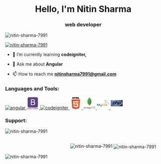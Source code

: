 <h1 align="center">Hello, I'm Nitin Sharma</h1>
<h3 align="center">web developer</h3>

<p align="left"> <img src="https://komarev.com/ghpvc/?username=nitin-sharma-7991&label=Profile%20views&color=0e75b6&style=flat" alt="nitin-sharma-7991" /> </p>

<p align="left"> <a href="https://github.com/ryo-ma/github-profile-trophy"><img src="https://github-profile-trophy.vercel.app/?username=nitin-sharma-7991" alt="nitin-sharma-7991" /></a> </p>

- 🌱 I’m currently learning **codeigniter,**

- 💬 Ask me about **Angular**

- 📫 How to reach me **nitinsharma7991@gmail.com**


<h3 align="left">Languages and Tools:</h3>
<p align="left"> <a href="https://angular.io" target="_blank"> <img src="https://angular.io/assets/images/logos/angular/angular.svg" alt="angular" width="40" height="40"/> </a> <a href="https://getbootstrap.com" target="_blank"> <img src="https://raw.githubusercontent.com/devicons/devicon/master/icons/bootstrap/bootstrap-plain-wordmark.svg" alt="bootstrap" width="40" height="40"/> </a> <a href="https://codeigniter.com" target="_blank"> <img src="https://cdn.worldvectorlogo.com/logos/codeigniter.svg" alt="codeigniter" width="40" height="40"/> </a> <a href="https://www.w3.org/html/" target="_blank"> <img src="https://raw.githubusercontent.com/devicons/devicon/master/icons/html5/html5-original-wordmark.svg" alt="html5" width="40" height="40"/> </a> <a href="https://www.mongodb.com/" target="_blank"> <img src="https://raw.githubusercontent.com/devicons/devicon/master/icons/mongodb/mongodb-original-wordmark.svg" alt="mongodb" width="40" height="40"/> </a> <a href="https://www.mysql.com/" target="_blank"> <img src="https://raw.githubusercontent.com/devicons/devicon/master/icons/mysql/mysql-original-wordmark.svg" alt="mysql" width="40" height="40"/> </a> <a href="https://www.php.net" target="_blank"> <img src="https://raw.githubusercontent.com/devicons/devicon/master/icons/php/php-original.svg" alt="php" width="40" height="40"/> </a> </p>

<h3 align="left">Support:</h3>
<p><a href="https://www.buymeacoffee.com/nitin-sharma-7991"> <img align="left" src="https://cdn.buymeacoffee.com/buttons/v2/default-yellow.png" height="50" width="210" alt="nitin-sharma-7991" /></a></p><br><br>

<p><img align="left" src="https://github-readme-stats.vercel.app/api/top-langs?username=nitin-sharma-7991&show_icons=true&locale=en&layout=compact" alt="nitin-sharma-7991" /></p>

<p>&nbsp;<img align="center" src="https://github-readme-stats.vercel.app/api?username=nitin-sharma-7991&show_icons=true&locale=en" alt="nitin-sharma-7991" /></p>

<p><img align="center" src="https://github-readme-streak-stats.herokuapp.com/?user=nitin-sharma-7991&" alt="nitin-sharma-7991" /></p>
